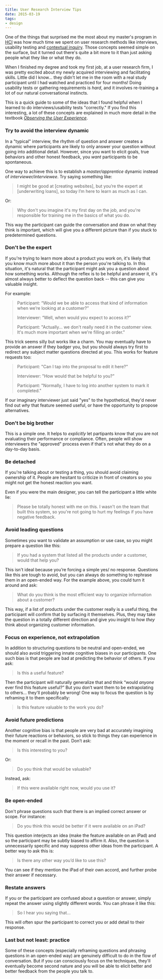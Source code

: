 ```yaml
---
title: User Research Interview Tips
date: 2015-03-19
tags:
- design
---
```


One of the things that surprised me the most about my master's program in [HCI](http://en.wikipedia.org/wiki/Human%E2%80%93computer_interaction) was how much time we spent on user research methods like interviews, usability testing and [contextual inquiry](http://en.wikipedia.org/wiki/Contextual_inquiry). Those concepts seemed simple on the surface, but it turned out there's quite a bit more to it than just asking people what they like or what they do.

When I finished my degree and took my first job, at a user research firm, I was pretty excited about my newly acquired interviewing and facilitating skills. Little did I know... they didn't let me in the room with a real study participant until I had watched and practiced for four months! Doing usability tests or gathering requirements is *hard*, and it involves re-training a lot of our natural conversational instincts.

This is a quick guide to some of the ideas that I found helpful when I learned to do interviews/usability tests "correctly." If you find this interesting, a lot of these concepts are explained in much more detail in the textbook [*Observing the User Experience*](http://www.amazon.com/Observing-User-Experience-Second-Edition/dp/0123848695).


### Try to avoid the interview dynamic

In a "typical" interview, the rhythm of question and answer creates a dynamic where participants are likely to only answer your question without going into additional detail. However, since you want to elicit goals, true behaviors and other honest feedback, you *want* participants to be spontaneous.

One way to achieve this is to establish a *master/apprentice* dynamic instead of *interviewer/interviewee*. Try saying something like:

> I might be good at [creating websites], but you’re the expert at [underwriting loans], so today I’m here to learn as much as I can.

Or:

> Why don't you imagine it's my first day on the job, and you're responsible for training me in the basics of what you do.

This way the participant can guide the conversation and draw on what they think is important, which will give you a different picture than if you stuck to predetermined questions.


### Don't be the expert

If you're trying to learn more about a product you work on, it's likely that you know much more about it than the person you're talking to. In this situation, it's natural that the participant might ask you a question about how something works. Although the reflex is to be helpful and answer it, it's almost always better to deflect the question back -- this can give you valuable insight.

For example:

> Participant: “Would we be able to access that kind of information when we’re looking at a customer?”
>
> Interviewer: “Well, when would you expect to access it?”
>
> Participant: "Actually... we don't really need it in the customer view. It's much more important when we're filling an order."

This trick seems silly but works like a charm. You may eventually have to provide an answer if they badger you, but you should always try first to redirect any subject matter questions directed at you. This works for feature requests too:

> Participant: "Can I tap into the proposal to edit it here?"
>
> Interviewer: "How would that be helpful to you?"
>
> Participant: "Normally, I have to log into another system to mark it completed."

If our imaginary interviewer just said "yes" to the hypothetical, they'd never find out *why* that feature seemed useful, or have the opportunity to propose alternatives.


### Don't be big brother

This is a simple one. It helps to *explicitly* let partipants know that you are not evaluating their performance or compliance. Often, people will show interviewers the "approved" process even if that's not what they do on a day-to-day basis.


### Be detached

If you're talking about or testing a thing, you should avoid claiming ownership of it. People are hesitant to criticize in front of creators so you might not get the honest reaction you want.

Even if you were the main designer, you can tell the participant a little white lie:

> Please be totally honest with me on this. I wasn't on the team that built this system, so you're not going to hurt my feelings if you have negative feedback.


### Avoid leading questions

Sometimes you want to validate an assumption or use case, so you might prepare a question like this:

> If you had a system that listed all the products under a customer, would that help you?

This isn't ideal because you’re forcing a simple yes/	no response. Questions like this are tough to avoid, but you can always do something to rephrase them in an open-ended way. For the example above, you could turn it around and ask:

> What do you think is the most efficient way to organize information about a customer?

This way, if a list of products under the customer really is a useful thing, the participant will confirm that by surfacing it themselves. Plus, they may take the question in a totally different direction and give you insight to how *they* think about organizing customer information.


### Focus on experience, not extrapolation

In addition to structuring questions to be neutral and open-ended, we should also avoid triggering innate cognitive biases in our participants. One such bias is that people are bad at predicting the behavior of others. If you ask:

> Is this a useful feature?

Then the participant will naturally generalize that and think “would *anyone* ever find this feature useful?” But you don’t want them to be extrapolating to others... they'll probably be wrong! One way to focus the question is by reframing it to them specifically:

> Is this feature valuable to the work you do?


### Avoid future predictions

Another cognitive bias is that people are very bad at accurately imagining their future reactions or behaviors, so stick to things they can experience in the moment or recall in the past. Don’t ask:

> Is this interesting to you?

Or:

> Do you think that would be valuable?

Instead, ask:

> If this were available right now, would you use it?


### Be open-ended

Don't phrase questions such that there is an implied correct answer or scope. For instance:

> Do you think this would be better if it were available on an iPad?

This question interjects an idea (make the feature available on an iPad) and so the participant may be subtly biased to affirm it. Also, the question is unnecessarily specific and may suppress other ideas from the participant. A better way to ask this is:

> Is there any other way you’d like to use this?

You can see if they mention the iPad of their own accord, and further probe their answer if necessary.


### Restate answers

If you or the participant are confused about a question or answer, simply repeat the answer using slightly different words. You can phrase it like this:

> So I hear you saying that...

This will often spur the participant to correct you or add detail to their response.


### Last but not least: practice

Some of these concepts (especially reframing questions and phrasing questions in an open-ended way) are genuinely difficult to do in the flow of conversation. But if you can consciously focus on the techniques, they'll eventually become second nature and you will be able to elicit better and better feedback from the people you talk to.

